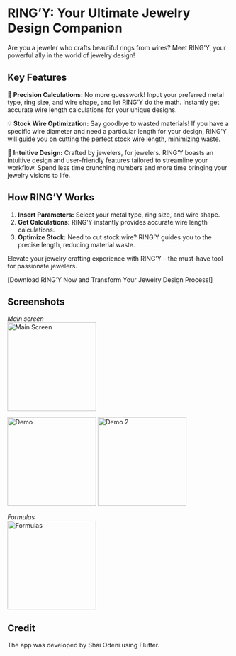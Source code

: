 # RING’Y: Your Ultimate Jewelry Design Companion

Are you a jeweler who crafts beautiful rings from wires? Meet RING’Y, your powerful ally in the world of jewelry design!

## Key Features

📏 **Precision Calculations:** No more guesswork! Input your preferred metal type, ring size, and wire shape, and let RING’Y do the math. Instantly get accurate wire length calculations for your unique designs.

💡 **Stock Wire Optimization:** Say goodbye to wasted materials! If you have a specific wire diameter and need a particular length for your design, RING’Y will guide you on cutting the perfect stock wire length, minimizing waste.

🎨 **Intuitive Design:** Crafted by jewelers, for jewelers. RING’Y boasts an intuitive design and user-friendly features tailored to streamline your workflow. Spend less time crunching numbers and more time bringing your jewelry visions to life.

## How RING’Y Works

1. **Insert Parameters:** Select your metal type, ring size, and wire shape.
2. **Get Calculations:** RING’Y instantly provides accurate wire length calculations.
3. **Optimize Stock:** Need to cut stock wire? RING’Y guides you to the precise length, reducing material waste.

   
Elevate your jewelry crafting experience with RING’Y – the must-have tool for passionate jewelers.

[Download RING’Y Now and Transform Your Jewelry Design Process!] <br>

## Screenshots

*Main screen<br>*
<img src="https://github.com/yayaya142/Wire-Converter/blob/main/assets/Phone%20screenshot/main%20screen.jpg" alt="Main Screen" width="200"/>

<img src="https://github.com/yayaya142/Wire-Converter/blob/main/assets/Phone%20screenshot/demo.jpg" alt="Demo" width="200"/>

<img src="https://github.com/yayaya142/Wire-Converter/blob/main/assets/Phone%20screenshot/demo%202.jpg" alt="Demo 2" width="200"/>

*Formulas<br>*
<img src="https://github.com/yayaya142/Wire-Converter/blob/main/assets/Phone%20screenshot/formulas.jpg" alt="Formulas" width="200"/>

## Credit
The app was developed by Shai Odeni using Flutter.

